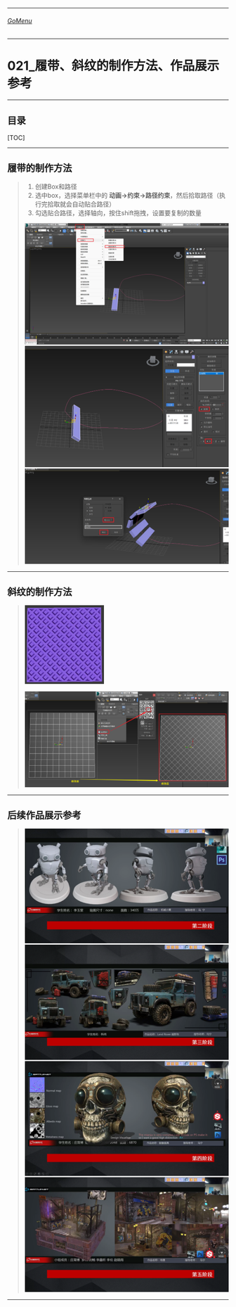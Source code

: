 

___________________________________________________________________________________________
###### [GoMenu](../3DMaxBasicsMenu.md)
___________________________________________________________________________________________
# 021_履带、斜纹的制作方法、作品展示参考


___________________________________________________________________________________________


## 目录

[TOC]


------

## 履带的制作方法

> 1. 创建Box和路径
> 2. 选中box，选择菜单栏中的 **动画->约束->路径约束**，然后拾取路径（执行完拾取就会自动贴合路径）
> 3. 勾选贴合路径，选择轴向，按住shift拖拽，设置要复制的数量
>
> ![image-20250303034227745](./Image/3DMaxBaseV021/image-20250303034227745.png)![image-20250303034248124](./Image/3DMaxBaseV021/image-20250303034248124.png)![image-20250303034355207](./Image/3DMaxBaseV021/image-20250303034355207.png)

------

## 斜纹的制作方法

> <img src="./Image/3DMaxBaseV021/image-20250303034439893.png" alt="image-20250303034439893" style="zoom:50%;" />
>
> ![image-20250303035002651](./Image/3DMaxBaseV021/image-20250303035002651.png)

------

## 后续作品展示参考
> ![第2节.mp4_021210.617](./Image/3DMaxBaseV021/第2节.mp4_021210.617.png)![第2节.mp4_021227.116](./Image/3DMaxBaseV021/第2节.mp4_021227.116.png)![第2节.mp4_021243.335](./Image/3DMaxBaseV021/第2节.mp4_021243.335.png)![第2节.mp4_021253.243](./Image/3DMaxBaseV021/第2节.mp4_021253.243-1740945322579-2.png)

------